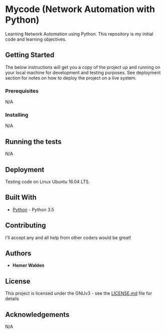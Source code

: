 # Mycode (Network Automation with Python)

Learning Network Automation using Python. This repository is my initial code and learning objectives.

## Getting Started

The below instructions will get you a copy of the project up and running on your local machine for development and testing purposes. See deployment section for notes on how to deploy the project on a live system.

### Prerequisites

N/A

### Installing

N/A

## Running the tests

N/A

## Deployment

Testing code on Linux Ubuntu 16.04 LTS. 

## Built With

* [Python](https://www.python.org/) - Python 3.5

## Contributing

I'll accept any and all help from other coders would be great!

## Authors

* **Homer Walden**

## License

This project is licensed under the GNUv3 - see the [LICENSE.md](LICENSE.md) file for details

## Acknowledgements

N/A